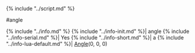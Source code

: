 {% include "../script.md" %}

#angle

{% include "../info.md" %}
{% include "../info-init.md" %}| angle
{% include "../info-serial.md" %}| Yes
{% include "../info-short.md" %}| a
{% include "../info-lua-default.md" %}| [Angle](http://wiki.garrysmod.com/page/Global/Angle)(0, 0, 0)

